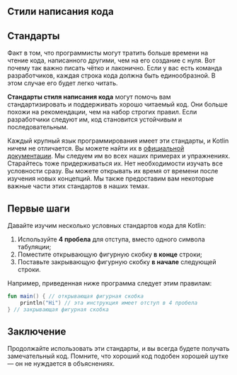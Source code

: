 ## Стили написания кода

## Стандарты

Факт в том, что программисты могут тратить больше времени на чтение кода,
написанного другими, чем на его создание с нуля.
Вот почему так важно писать чётко и лаконично.
Если у вас есть команда разработчиков, каждая строка кода должна быть единообразной.
В этом случае его будет легко читать.

**Стандарты стиля написания кода** могут помочь вам стандартизировать и
поддерживать хорошо читаемый код. Они больше похожи на рекомендации, чем на набор строгих правил.
Если разработчики следуют им, код становится устойчивым и последовательным.

Каждый крупный язык программирования имеет эти стандарты, и Kotlin ничем не отличается.
Вы можете найти их в [официальной документации](https://kotlinlang.org/docs/reference/coding-conventions.html).
Мы следуем им во всех наших примерах и упражнениях. Старайтесь тоже придерживаться их.
Нет необходимости изучать все условности сразу.
Вы можете открывать их время от времени после изучения новых концепций.
Мы также предоставим вам некоторые важные части этих стандартов в наших темах.

## Первые шаги

Давайте изучим несколько условных стандартов кода для Kotlin:

1. Используйте **4 пробела** для отступа, вместо одного символа табуляции;
2. Поместите открывающую фигурную скобку **в конце** строки;
3. Поставьте закрывающую фигурную скобку **в начале** следующей строки.

Например, приведенная ниже программа следует этим правилам:

```kotlin
fun main() { // открывающая фигурная скобка
    println("Hi") // эта инструкция имеет отступ в 4 пробела
} // закрывающая фигурная скобка
```

## Заключение

Продолжайте использовать эти стандарты, и вы всегда будете получать замечательный код.
Помните, что хороший код подобен хорошей шутке — он не нуждается в объяснениях.

